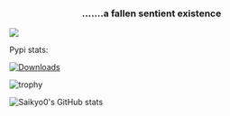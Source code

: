 <h3 align="center">.......a fallen sentient existence</h3>

![](https://giffiles.alphacoders.com/215/215948.gif)

Pypi stats:

[![Downloads](https://static.pepy.tech/personalized-badge/yenepaypy?period=total&units=none&left_color=grey&right_color=blue&left_text=yenepaypy)](https://pepy.tech/project/yenepaypy)


![trophy](https://github-profile-trophy.vercel.app/?username=saikyo0&theme=darkhub&no-bg=true)


![Saikyo0's GitHub stats](https://github-readme-stats.vercel.app/api?username=saikyo0&show_icons=true&theme=transparent)
